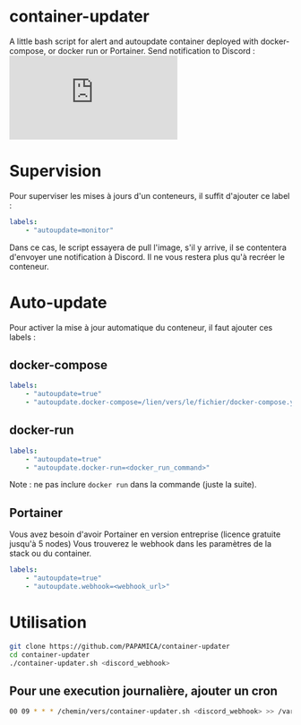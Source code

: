# container-updater
A little bash script for alert and autoupdate container deployed with docker-compose, or docker run or Portainer.
Send notification to Discord :
![ohunebellenotif](https://send.papamica.fr/f.php?h=25rsdWHk&p=1)


# Supervision
Pour superviser les mises à jours d'un conteneurs, il suffit d'ajouter ce label :
```yaml
labels:
    - "autoupdate=monitor"
```
Dans ce cas, le script essayera de pull l'image, s'il y arrive, il se contentera d'envoyer une notification à Discord.
Il ne vous restera plus qu'à recréer le conteneur.

# Auto-update
Pour activer la mise à jour automatique du conteneur, il faut ajouter ces labels :

## docker-compose
```yaml
labels:
    - "autoupdate=true"
    - "autoupdate.docker-compose=/lien/vers/le/fichier/docker-compose.yml"
```

## docker-run
```yaml
labels:
    - "autoupdate=true"
    - "autoupdate.docker-run=<docker_run_command>"
```
Note : ne pas inclure `docker run` dans la commande (juste la suite).

## Portainer
Vous avez besoin d'avoir Portainer en version entreprise (licence gratuite jusqu'à 5 nodes)
Vous trouverez le webhook dans les paramètres de la stack ou du container.
```yaml
labels:
    - "autoupdate=true"
    - "autoupdate.webhook=<webhook_url>"
```

# Utilisation
```bash
git clone https://github.com/PAPAMICA/container-updater
cd container-updater
./container-updater.sh <discord_webhook>
```

## Pour une execution journalière, ajouter un cron
```bash
00 09 * * * /chemin/vers/container-updater.sh <discord_webhook> >> /var/log/container-updater.log
```

